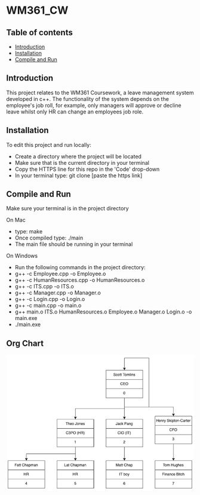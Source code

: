 # WM361_CW

## Table of contents
* [Introduction](#introduction)
* [Installation](#installation)
* [Compile and Run](#compile-and-run)

## Introduction
This project relates to the WM361 Coursework, a leave management system developed in c++. The functionality of the system depends on the employee's job roll,
for example, only managers will approve or decline leave whilst only HR can change an employees job role.

## Installation

To edit this project and run locally:

* Create a directory where the project will be located
* Make sure that is the current directory in your terminal
* Copy the HTTPS line for this repo in the 'Code' drop-down
* In your terminal type: git clone [paste the https link]


## Compile and Run
Make sure your terminal is in the project directory

On Mac 
* type: make
* Once compiled type: ./main 
* The main file should be running in your terminal

On Windows
* Run the following commands in the project directory:
* g++ -c Employee.cpp -o Employee.o 
* g++ -c HumanResources.cpp -o HumanResources.o
* g++ -c ITS.cpp -o ITS.o
* g++ -c Manager.cpp -o Manager.o
* g++ -c Login.cpp -o Login.o
* g++ -c main.cpp -o main.o
* g++ main.o ITS.o HumanResources.o Employee.o Manager.o Login.o  -o main.exe
* ./main.exe


## Org Chart
![img.png](misc/org_chart.png)
